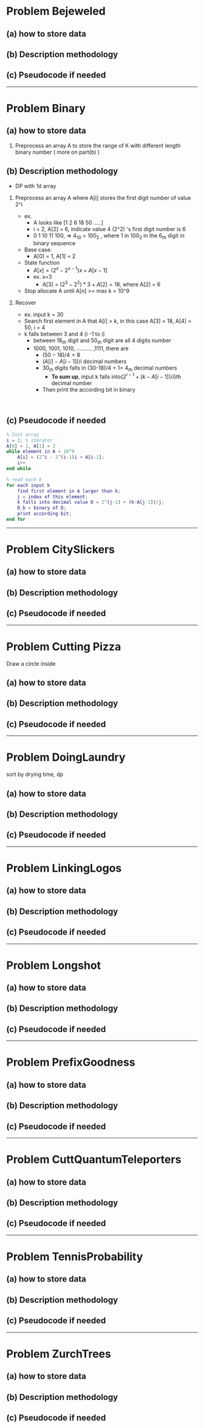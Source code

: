 

# Problem Bejeweled

## (a) how to store data

## (b) Description methodology

## (c) Pseudocode if needed





---

# Problem Binary

## (a) how to store data

1. Preprocess an array A to store the range of K with different length binary number ( more on part(b) )

## (b) Description methodology

* DP with 1d array

1. Preprocess an array A where A[i] stores the first digit number of value 2^i

   * ex. 
     * A looks like [1 2 6 18 50 …..]
     * i = 2, A[2] = 6, indicate value 4 (2^2) 's first digit number is 6
     * 0 1 10 11 100, =>  $4_{10}$ = $100_2$ , where 1 in $100_2$ in the $6_{th}$ digit in binary sequence
   * Base case:
     * A[0] = 1, A[1] = 2
   * State function
     * $A[x] = (2^x - 2^{x-1})x + A[x-1]$
     * ex. x=3
       * A[3] = $(2^3-2^2)*3 + A[2] = 18$, where A[2] = 6
   * Stop allocate A until A[n] >= max k = 10^9

2. Recover 

   * ex. input k = 30
   * Search first element in A that A[i] > k, in this case A[3] = 18, A[4] = 50, i = 4
   * k falls between 3 and 4 (i -1 to i)
     * between $18_{th}$ digit and $50_{th}$ digit are all 4 digits number
     * 1000, 1001, 1010, ………. ,1111, there are 
       * $(50-18)/4 = 8$ 
       * $(A[i] - A[i-1])/i$  decimal numbers
       * $30_{th}$ digits falls in (30-18)/4 + 1= $4_{th}$ decimal numbers
         * **To sum up**, input k falls into{$2^{i-1} + (k-A[i-1])/i​$ }th decimal number 
       * Then print the according bit in binary

   ​

## (c) Pseudocode if needed

```matlab
% Init array
i = 2; % iterator
A[0] = 1, A[1] = 2
while element in A < 10^9
	A[i] = (2^i - 2^(i-1)i + A[i-1];
	i++
end while

% read each k
for each input k
	find first element in A larger than k;
	j = index of this element;
	k falls into decimal value D = 2^(j-1) + (k-A[j-1])/j;
	D_b = binary of D;
	print according bit;
end for

```

---

# Problem CitySlickers

## (a) how to store data

## (b) Description methodology

## (c) Pseudocode if needed

---



# Problem Cutting Pizza

Draw a circle inside

## (a) how to store data

## (b) Description methodology

## (c) Pseudocode if needed

---

# Problem DoingLaundry

sort by drying time, dp

## (a) how to store data

## (b) Description methodology

## (c) Pseudocode if needed

---

# Problem LinkingLogos

## (a) how to store data

## (b) Description methodology

## (c) Pseudocode if needed

---

# Problem Longshot

## (a) how to store data

## (b) Description methodology

## (c) Pseudocode if needed

---

# Problem PrefixGoodness

## (a) how to store data

## (b) Description methodology

## (c) Pseudocode if needed

---

# Problem CuttQuantumTeleporters

## (a) how to store data

## (b) Description methodology

## (c) Pseudocode if needed

---

# Problem TennisProbability

## (a) how to store data

## (b) Description methodology

## (c) Pseudocode if needed

---

# Problem ZurchTrees

## (a) how to store data

## (b) Description methodology

## (c) Pseudocode if needed